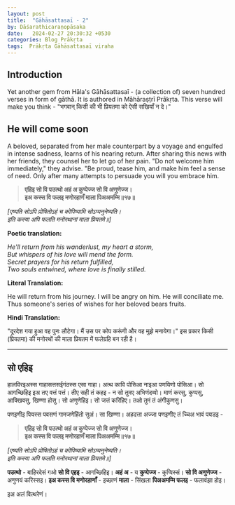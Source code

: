 ```yaml
---
layout: post
title:  "Gāhāsattasaī - 2"
by: Dāśarathicaraṇopāsaka
date:   2024-02-27 20:30:32 +0530
categories: Blog Prākṛta
tags:  Prākṛta Gāhāsattasaī viraha
---  
```



## Introduction

Yet another gem  from Hāla's Gāhāsattasaī - (a collection of) seven hundred verses in form of gāthā. It is authored in Māhāraṣṭrī Prākṛta. This verse will make you think - "भगवान् किसी की भी प्रियतमा को ऐसी सखियाँ न दे।"

## He will come soon

A beloved, separated from her male counterpart by a voyage and engulfed in intense sadness, learns of his nearing return. After sharing this news with her friends, they counsel her to let go of her pain. "Do not welcome him immediately," they advise. "Be proud, tease him, and make him feel a sense of need. Only after many attempts to persuade you will you embrace him.

> **एहिइ सो वि पउत्थो अहं अ कुप्पेज्ज सो वि अणुणेज्ज।** <br>
> **इअ कस्स वि फलइ मणोरहाणँ माला पिअअमम्मि॥१७॥** <br>

*[एष्यति सोऽपि प्रोषितोऽहं च कोपिष्यामि सोऽप्यनुनेष्यति।* <br>
*इति कस्या अपि फलति मनोरथानां माला प्रियतमे॥]* <br>

**Poetic translation:**

*He'll return from his wanderlust, my heart a storm,* <br>
*But whispers of his love will mend the form.*<br>
*Secret prayers for his return fulfilled,*<br>
*Two souls entwined, where love is finally stilled.*<br>

**Literal Translation:**

He will return from his journey. I will be angry on him. He will conciliate me. Thus someone's series of wishes for her beloved bears fruits.

**Hindi Translation:**

"दूरदेश गया हुआ वह पुनः लौटेगा। मैं उस पर कोप करूंगी और वह मुझे मनायेगा।" इस प्रकार किसी (प्रियतमा) की मनोरथों की माला प्रियतम में फलेग्रहि बन रही है।

---

## सो एहिइ

हालविरइअस्स गाहासत्तसईगंठस्स एसा गाहा। अत्थ कावि पोसिआ नाइआ पणयिणो पोसिआ। सो आगच्छिहिइ इअ तए वत्तं पत्तं। तीए सही तं कहइ - न सो तुमए अभिणंदव्वो। माणं करसु, कुप्पसु, आक्खिवसु, खिण्णा होसु। सो अणुणेहिइ। सो जत्तं करिहिए। तओ तुमं तं अंगीकुणसु।


पणइणीइ पियस्स पवसणं गामजणेहिंतो सुअं। सा खिण्णा। अहदत्ता अज्जा पणइणीए तं च्चिअ भावं पयडइ -

> **एहिइ सो वि पउत्थो अहं अ कुप्पेज्ज सो वि अणुणेज्ज।** <br>
> **इअ कस्स वि फलइ मणोरहाणँ माला पिअअमम्मि॥१७॥** <br>

*[एष्यति सोऽपि प्रोषितोऽहं च कोपिष्यामि सोऽप्यनुनेष्यति।* <br>
*इति कस्या अपि फलति मनोरथानां माला प्रियतमे॥]* <br>

**पउत्थो** - बाहिरदेसं गओ **सो वि एहइ** - आगच्छिहिइ। **अहं अ** - य **कुप्पेज्ज** - कुप्पिस्सं। **सो वि अणुणेज्ज** - अणुणयं करिस्सइ। **इअ कस्स वि मणोरहाणाँ** - इच्छाणं **माला** - सिंखला **पिअअमम्मि फलइ** - फलावंझा होइ। 

इअ अलं वित्थरेणं।